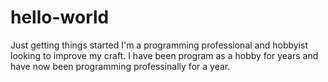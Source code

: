 # hello-world
Just getting things started
I'm a programming professional and hobbyist looking to improve my craft.
I have been program as a hobby for years and have now been programming professinally for a year.
